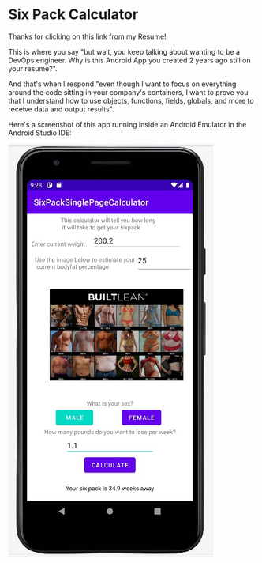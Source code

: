 # Six Pack Calculator

Thanks for clicking on this link from my Resume!

This is where you say "but wait, you keep talking about wanting to be a DevOps engineer. Why is this Android App you created 2 years ago still on your resume?".

And that's when I respond "even though I want to focus on everything around the code sitting in your company's containers, I  want to prove you that I understand how to use objects, functions, fields, globals, and more to receive data and output results".

Here's a screenshot of this app running inside an Android Emulator in the Android Studio IDE:

![alt text](/sample-screenshot.jpg?raw=true)
